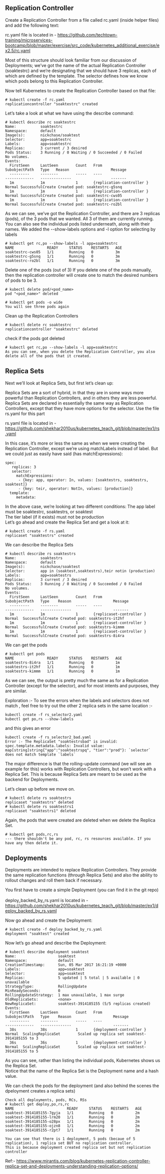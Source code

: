## Replication Controller

Create a Replication Controller from a file called rc.yaml (inside helper files) and add the following text:

rc.yaml file is located in - https://github.com/techtown-training/microservices-bootcamp/blob/master/exercise/src_code/kubernetes_additional_exercise/ex2.5/rc.yaml

Most of this structure should look familiar from our discussion of Deployments; we’ve got the name of the actual 
Replication Controller (soaktestrc) and we’re designating that we should have 3 replicas, each of which are 
defined by the template.  The selector defines how we know which pods belong to this Replication Controller.

Now tell Kubernetes to create the Replication Controller based on that file:

```
# kubectl create -f rc.yaml
replicationcontroller "soaktestrc" created
```
Let’s take a look at what we have using the describe command:

```
# kubectl describe rc soaktestrc
Name:           soaktestrc
Namespace:      default
Image(s):       nickchase/soaktest
Selector:       app=soaktestrc
Labels:         app=soaktestrc
Replicas:       3 current / 3 desired
Pods Status:    3 Running / 0 Waiting / 0 Succeeded / 0 Failed
No volumes.
Events:
  FirstSeen     LastSeen        Count   From                            SubobjectPath   Type   Reason                   Message
  ---------     --------        -----   ----                            -------------   --------------                  -------
  1m            1m              1       {replication-controller }                       Normal SuccessfulCreate Created pod: soaktestrc-g5snq
  1m            1m              1       {replication-controller }                       Normal SuccessfulCreate Created pod: soaktestrc-cws05
  1m            1m              1       {replication-controller }                       Normal SuccessfulCreate Created pod: soaktestrc-ro2bl
```

As we can see, we’ve got the Replication Controller, and there are 3 replicas (pods), of the 3 pods that we wanted. 
All 3 of them are currently running.  You can also see the individual pods listed underneath, along with their names.  We added the --show-labels options and -l option for selecting by labels

```
# kubectl get rc,po --show-labels -l app=soaktestrc
NAME               READY     STATUS    RESTARTS   AGE
soaktestrc-cws05   1/1       Running   0          3m
soaktestrc-g5snq   1/1       Running   0          3m
soaktestrc-ro2bl   1/1       Running   0          3m
```

Delete one of the pods (out of 3)
If you delete one of the pods manually, then the replication controller will create one to match the desired numbers of pods to be 3.
```
# kubectl delete pod/<pod_name>
pod "<pod_name>" deleted

# kubectl get pods -o wide
You will see three pods again
```


Clean up the Replication Controllers

```
# kubectl delete rc soaktestrc
replicationcontroller "soaktestrc" deleted
```
check if the pods got deleted
```
# kubectl get rc,po --show-labels -l app=soaktestrc
As you can see, when you delete the Replication Controller, you also delete all of the pods that it created.
```

## Replica Sets
Next we’ll look at Replica Sets, but first let’s clean up:

Replica Sets are a sort of hybrid, in that they are in some ways more powerful than Replication Controllers,
and in others they are less powerful. Replica Sets are declared in essentially the same way as Replication Controllers, 
except that they have more options for the selector. Use the file rs.yaml for this part

rs.yaml file is located in - https://github.com/shekhar2010us/kubernetes_teach_git/blob/master/ex1/rs.yaml

In this case, it’s more or less the same as when we were creating the Replication Controller, 
except we’re using matchLabels instead of label.  But we could just as easily have said (has matchExpressions):

```
spec:
   replicas: 3
   selector:
     matchExpressions:
      - {key: app, operator: In, values: [soaktestrs, soaktestrs, soaktest]}
      - {key: teir, operator: NotIn, values: [production]}
  template:
     metadata:
```

In the above case, we’re looking at two different conditions: The app label must be soaktestrc, soaktestrs, or soaktest
<br> The tier label (if it exists) must not be production
<br>Let’s go ahead and create the Replica Set and get a look at it:

```
# kubectl create -f rs.yaml
replicaset "soaktestrs" created
```
We can describe the Replica Sets

```
# kubectl describe rs soaktestrs
Name:           soaktestrs
Namespace:      default
Image(s):       nickchase/soaktest
Selector:       app in (soaktest,soaktestrs),teir notin (production)
Labels:         app=soaktestrs
Replicas:       3 current / 3 desired
Pods Status:    3 Running / 0 Waiting / 0 Succeeded / 0 Failed
No volumes.
Events:
  FirstSeen     LastSeen        Count   From                            SubobjectPath   Type    Reason                   Message
  ---------     --------        -----   ----                            -------------   --------------                   -------
  1m            1m              1       {replicaset-controller }                        Normal  SuccessfulCreate Created pod: soaktestrs-it2hf
  1m            1m              1       {replicaset-controller }                       Normal  SuccessfulCreate Created pod: soaktestrs-kimmm
  1m            1m              1       {replicaset-controller }                        Normal  SuccessfulCreate Created pod: soaktestrs-8i4ra
```
We can get the pods
```
# kubectl get pods
NAME               READY     STATUS    RESTARTS   AGE
soaktestrs-8i4ra   1/1       Running   0          1m
soaktestrs-it2hf   1/1       Running   0          1m
soaktestrs-kimmm   1/1       Running   0          1m
```
As we can see, the output is pretty much the same as for a Replication Controller (except for the selector), 
and for most intents and purposes, they are similar.  

Exploration :- To see the errors when the labels and selectors does not match , feel free to try out the other 2 replica sets
in the same location :-

```
kubectl create -f rs_selector2.yaml
kubectl get po,rs --show-labels
```
and this gives an error 

```
kubectl create -f rs_selector2_bad.yaml 
Error :- The ReplicaSet "soaktestrsbad" is invalid: spec.template.metadata.labels: Invalid value: map[string]string{"app":"soaktestrspq", "tier":"prod"}: `selector` does not match template `labels`
```


The major difference is that the rolling-update command (we will see an example for this) works with Replication Controllers, 
but won’t work with a Replica Set.  This is because Replica Sets are meant to be used as the backend for Deployments.

Let’s clean up before we move on.

```
# kubectl delete rs soaktestrs
replicaset "soaktestrs" deleted
# kubectl delete rs soaktestrs1
replicaset "soaktestrs1" deleted
```
Again, the pods that were created are deleted when we delete the Replica Set.
```
# kubectl get pods,rc,rs
--- there shouldn't be any pod, rc, rs resources available. If you have any then delete it.
```
## Deployments

Deployments are intended to replace Replication Controllers.  They provide the same replication functions
(through Replica Sets) and also the ability to rollout changes and roll them back if necessary.

You first have to create a simple Deployment (you can find it in the git repo)  
<br>
deploy_backed_by_rs.yaml is located in - https://github.com/shekhar2010us/kubernetes_teach_git/blob/master/ex1/deploy_backed_by_rs.yaml

Now go ahead and create the Deployment:

```
# kubectl create -f deploy_backed_by_rs.yaml
deployment "soaktest" created
```
Now let’s go ahead and describe the Deployment:
```
# kubectl describe deployment soaktest
Name:                   soaktest
Namespace:              default
CreationTimestamp:      Sun, 05 Mar 2017 16:21:19 +0000
Labels:                 app=soaktest
Selector:               app=soaktest
Replicas:               5 updated | 5 total | 5 available | 0 unavailable
StrategyType:           RollingUpdate
MinReadySeconds:        0
RollingUpdateStrategy:  1 max unavailable, 1 max surge
OldReplicaSets:         <none>
NewReplicaSet:          soaktest-3914185155 (5/5 replicas created)
Events:
  FirstSeen     LastSeen        Count   From                            SubobjectPath   Type    Reason                   Message
  ---------     --------        -----   ----                            -------------   --------------                   -------
  38s           38s             1       {deployment-controller }                        Normal  ScalingReplicaSet        Scaled up replica set soaktest-3914185155 to 3
  36s           36s             1       {deployment-controller }                        Normal  ScalingReplicaSet        Scaled up replica set soaktest-3914185155 to 5
  ```
As you can see, rather than listing the individual pods, Kubernetes shows us the Replica Set.  
Notice that the name of the Replica Set is the Deployment name and a hash value.

We can check the pods for the deployment (and also behind the scenes the dpeloyment creates a replica sets)

```
Check all deployments, pods, RCs, RSs
# kubectl get deploy,po,rs,rc
NAME                        READY     STATUS    RESTARTS   AGE
soaktest-3914185155-7gyja   1/1       Running   0          2m
soaktest-3914185155-lrm20   1/1       Running   0          2m
soaktest-3914185155-o28px   1/1       Running   0          2m
soaktest-3914185155-ojzn8   1/1       Running   0          2m
soaktest-3914185155-r2pt7   1/1       Running   0          2m

You can see that there is 1 deployment, 5 pods (becaue of 5 replication), 1 replica set BUT no replication controller.
This is because deployment created replica set but not replication controller
```

Ref:- https://www.mirantis.com/blog/kubernetes-replication-controller-replica-set-and-deployments-understanding-replication-options/

